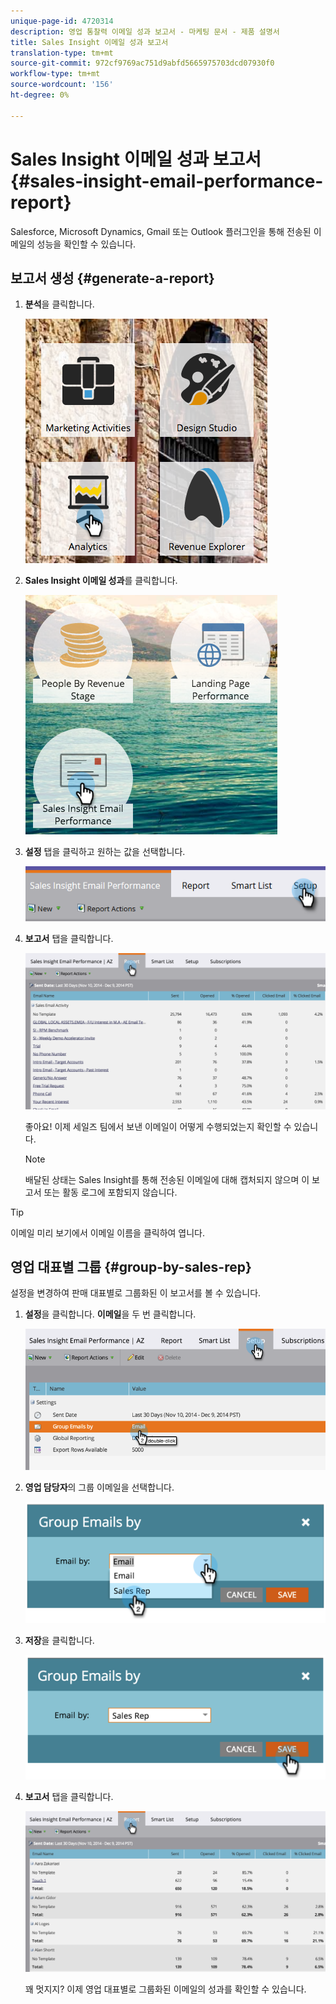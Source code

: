 ```yaml
---
unique-page-id: 4720314
description: 영업 통찰력 이메일 성과 보고서 - 마케팅 문서 - 제품 설명서
title: Sales Insight 이메일 성과 보고서
translation-type: tm+mt
source-git-commit: 972cf9769ac751d9abfd5665975703dcd07930f0
workflow-type: tm+mt
source-wordcount: '156'
ht-degree: 0%

---
```



# Sales Insight 이메일 성과 보고서 {#sales-insight-email-performance-report}

Salesforce, Microsoft Dynamics, Gmail 또는 Outlook 플러그인을 통해 전송된 이메일의 성능을 확인할 수 있습니다.

## 보고서 생성 {#generate-a-report}

1. **분석**&#x200B;을 클릭합니다.

   ![](assets/mainnav-analyticshand-small.png)

1. **Sales Insight 이메일 성과**&#x200B;를 클릭합니다.

   ![](assets/analytics-salesemailreporthand.png)

1. **설정** 탭을 클릭하고 원하는 값을 선택합니다.

   ![](assets/three.png)

1. **보고서** 탭을 클릭합니다.

   ![](assets/image2014-12-9-12-3a5-3a35.png)

   좋아요! 이제 세일즈 팀에서 보낸 이메일이 어떻게 수행되었는지 확인할 수 있습니다.

   >[!NOTE]
   >
   >배달된 상태는 Sales Insight를 통해 전송된 이메일에 대해 캡처되지 않으며 이 보고서 또는 활동 로그에 포함되지 않습니다.

>[!TIP]
>
>이메일 미리 보기에서 이메일 이름을 클릭하여 엽니다.

## 영업 대표별 그룹 {#group-by-sales-rep}

설정을 변경하여 판매 대표별로 그룹화된 이 보고서를 볼 수 있습니다.

1. **설정**&#x200B;을 클릭합니다. **이메일**&#x200B;을 두 번 클릭합니다.

   ![](assets/image2014-12-9-12-3a12-3a19.png)

1. **영업 담당자**&#x200B;의 그룹 이메일을 선택합니다.

   ![](assets/image2014-12-9-12-3a16-3a42.png)

1. **저장**&#x200B;을 클릭합니다.

   ![](assets/image2014-12-9-12-3a17-3a39.png)

1. **보고서** 탭을 클릭합니다.

   ![](assets/image2014-12-9-12-3a19-3a7.png)

   꽤 멋지지? 이제 영업 대표별로 그룹화된 이메일의 성과를 확인할 수 있습니다.

